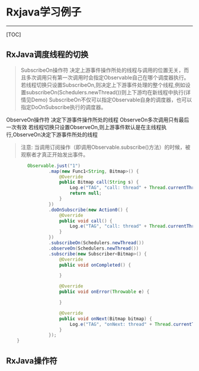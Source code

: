 # Rxjava学习例子

-------------------

[TOC]

## RxJava调度线程的切换

>SubscribeOn操作符
>决定上游事件操作所处的线程与调用的位置无关，而且多次调用只有第一次调用时会指定Observable自己在哪个调度器执行。  
>若线程切换只设置SubscribeOn,则决定上下游事件处理的整个线程,例如设置subscribeOn(Schedulers.newThread())则上下游均在新线程中执行(详情见Demo)
>SubscribeOn不仅可以指定Observable自身的调度器，也可以指定DoOnSubscribe执行的调度器。
>
ObserveOn操作符
决定下游事件操作所处的线程
ObserveOn多次调用只有最后一次有效
若线程切换只设置ObserveOn,则上游事件默认是在主线程执行,ObserveOn决定下游事件所处的线程

>注意: 当调用订阅操作（即调用Observable.subscribe()方法）的时候，被观察者才真正开始发出事件。

``` java
        Observable.just("1")
                .map(new Func1<String, Bitmap>() {
                    @Override
                    public Bitmap call(String s) {
                        Log.e("TAG", "call: thread" + Thread.currentThread().getName());
                        return null;
                    }
                })
                .doOnSubscribe(new Action0() {
                    @Override
                    public void call() {
                        Log.e("TAG", "call: thread" + Thread.currentThread().getName());
                    }
                })
                .subscribeOn(Schedulers.newThread())
                .observeOn(Schedulers.newThread())
                .subscribe(new Subscriber<Bitmap>() {
                    @Override
                    public void onCompleted() {

                    }

                    @Override
                    public void onError(Throwable e) {

                    }

                    @Override
                    public void onNext(Bitmap bitmap) {
                        Log.e("TAG", "onNext: thread" + Thread.currentThread().getName());
                    }
                });
    }
```

## RxJava操作符



